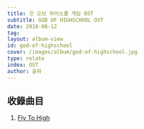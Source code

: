 ```yaml
---
title: 갓 오브 하이스쿨 게임 OST
subtitle: GOD OF HIGHSCHOOL OST
date: 2016-08-12
tag:
layout: album-view
id: god-of-highschool
cover: /images/album/god-of-highschool.jpg
type: relate
index: OST
author: 윤하
---
```


## 收錄曲目

1. [Fly To High](/god-of-highschool/fly-to-high/)
